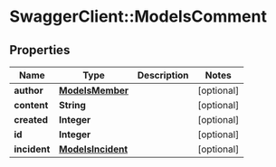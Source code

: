 # SwaggerClient::ModelsComment

## Properties
Name | Type | Description | Notes
------------ | ------------- | ------------- | -------------
**author** | [**ModelsMember**](ModelsMember.md) |  | [optional] 
**content** | **String** |  | [optional] 
**created** | **Integer** |  | [optional] 
**id** | **Integer** |  | [optional] 
**incident** | [**ModelsIncident**](ModelsIncident.md) |  | [optional] 


